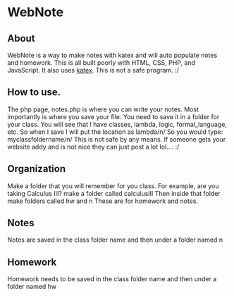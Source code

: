 # WebNote
## About
WebNote is a way to make notes with katex and will auto populate notes and homework. This is all built poorly with HTML, CSS, PHP, and JavaScript. It also uses [katex](https://github.com/Khan/KaTeX). This is not a safe program. :/
## How to use.
The php page, notes.php is where you can write your notes. Most importantly is where you save your file. You need to save it in a folder for your class. You will see that I have classes, lambda, logic, formal_language, etc. So when I save I will put the location as lambda/n/ 
So you would type:
myclassfoldername/n/
This is not safe by any means. If someone gets your website addy and is not nice they can just post a lot lol.... :/
## Organization
Make a folder that you will remember for you class. For example, are you taking Calculus III? make a folder called calculusIII Then inside that folder make folders called hw and n These are for homework and notes. 
## Notes
Notes are saved in the class folder name and then under a folder named n 
## Homework
Homework needs to be saved in the class folder name and then under a folder named hw
